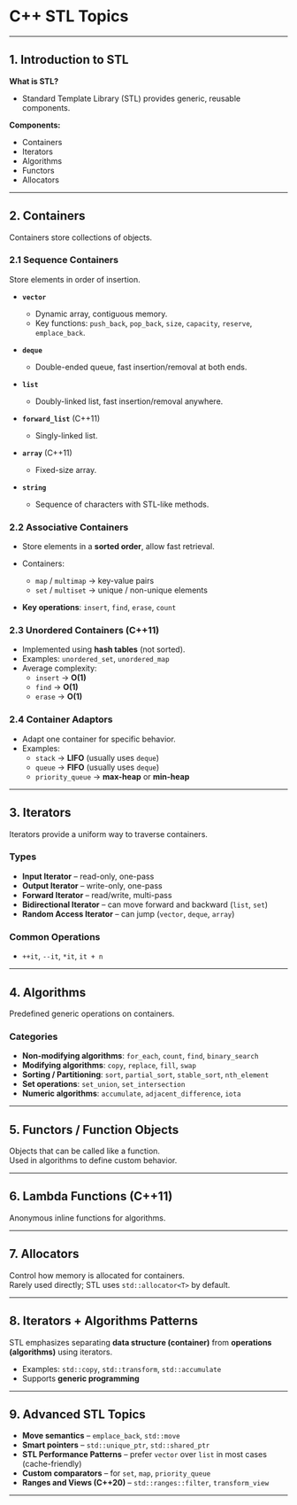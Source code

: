 # C++ STL Topics

---

## 1. Introduction to STL
**What is STL?**  
- Standard Template Library (STL) provides generic, reusable components.

**Components:**
- Containers  
- Iterators  
- Algorithms  
- Functors  
- Allocators  

---

## 2. Containers
Containers store collections of objects.

### 2.1 Sequence Containers
Store elements in order of insertion.

- **`vector`**
  - Dynamic array, contiguous memory.
  - Key functions: `push_back`, `pop_back`, `size`, `capacity`, `reserve`, `emplace_back`.

- **`deque`**
  - Double-ended queue, fast insertion/removal at both ends.

- **`list`**
  - Doubly-linked list, fast insertion/removal anywhere.

- **`forward_list`** (C++11)  
  - Singly-linked list.

- **`array`** (C++11)  
  - Fixed-size array.

- **`string`**
  - Sequence of characters with STL-like methods.

### 2.2 Associative Containers

- Store elements in a **sorted order**, allow fast retrieval.
- Containers:
  - `map` / `multimap` → key-value pairs  
  - `set` / `multiset` → unique / non-unique elements

- **Key operations**: `insert`, `find`, `erase`, `count`

### 2.3 Unordered Containers (C++11)

- Implemented using **hash tables** (not sorted).  
- Examples: `unordered_set`, `unordered_map`  
- Average complexity:  
  - `insert` → **O(1)**  
  - `find` → **O(1)**  
  - `erase` → **O(1)**  

### 2.4 Container Adaptors

- Adapt one container for specific behavior.  
- Examples:  
  - `stack` → **LIFO** (usually uses `deque`)  
  - `queue` → **FIFO** (usually uses `deque`)  
  - `priority_queue` → **max-heap** or **min-heap**
 
---

## 3. Iterators

Iterators provide a uniform way to traverse containers.

### Types
- **Input Iterator** – read-only, one-pass  
- **Output Iterator** – write-only, one-pass  
- **Forward Iterator** – read/write, multi-pass  
- **Bidirectional Iterator** – can move forward and backward (`list`, `set`)  
- **Random Access Iterator** – can jump (`vector`, `deque`, `array`)  

### Common Operations
- `++it`, `--it`, `*it`, `it + n`

---

## 4. Algorithms

Predefined generic operations on containers.

### Categories
- **Non-modifying algorithms**: `for_each`, `count`, `find`, `binary_search`  
- **Modifying algorithms**: `copy`, `replace`, `fill`, `swap`  
- **Sorting / Partitioning**: `sort`, `partial_sort`, `stable_sort`, `nth_element`  
- **Set operations**: `set_union`, `set_intersection`  
- **Numeric algorithms**: `accumulate`, `adjacent_difference`, `iota`

---

## 5. Functors / Function Objects

Objects that can be called like a function.  
Used in algorithms to define custom behavior. 

---

## 6. Lambda Functions (C++11)

Anonymous inline functions for algorithms. 

---

## 7. Allocators

Control how memory is allocated for containers.  
Rarely used directly; STL uses `std::allocator<T>` by default.  

---

## 8. Iterators + Algorithms Patterns

STL emphasizes separating **data structure (container)** from **operations (algorithms)** using iterators.  

- Examples: `std::copy`, `std::transform`, `std::accumulate`  
- Supports **generic programming**  

---

## 9. Advanced STL Topics

- **Move semantics** – `emplace_back`, `std::move`  
- **Smart pointers** – `std::unique_ptr`, `std::shared_ptr`  
- **STL Performance Patterns** – prefer `vector` over `list` in most cases (cache-friendly)  
- **Custom comparators** – for `set`, `map`, `priority_queue`  
- **Ranges and Views (C++20)** – `std::ranges::filter`, `transform_view`

---



